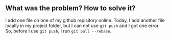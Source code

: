 ## What was the problem? How to solve it?
I add one file on one of my github repisitory online. Today, I add another file locally in my project folder, but I can not use `git push` and I got one error. So, before I use `git push`, I run `git pull --rebase`.